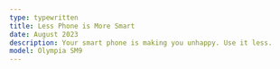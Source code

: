 ```yaml
---
type: typewritten
title: Less Phone is More Smart
date: August 2023
description: Your smart phone is making you unhappy. Use it less.
model: Olympia SM9
---
```

